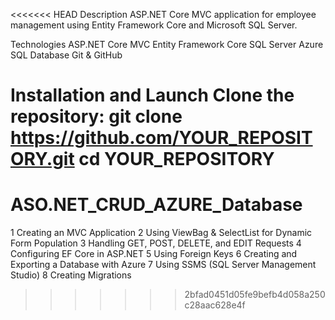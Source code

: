 <<<<<<< HEAD
 Description
ASP.NET Core MVC application for employee management using Entity Framework Core and Microsoft SQL Server.

 Technologies
  ASP.NET Core MVC
  Entity Framework Core
  SQL Server
  Azure SQL Database
  Git & GitHub




 Installation and Launch
  Clone the repository:
  git clone https://github.com/YOUR_REPOSITORY.git
  cd YOUR_REPOSITORY
=======
# ASO.NET_CRUD_AZURE_Database
1 Creating an MVC Application 2 Using ViewBag &amp; SelectList for Dynamic Form Population 3 Handling GET, POST, DELETE, and EDIT Requests  4 Configuring EF Core in ASP.NET 5 Using Foreign Keys 6 Creating and Exporting a Database with Azure  7 Using SSMS (SQL Server Management Studio) 8 Creating Migrations
>>>>>>> 2bfad0451d05fe9befb4d058a250c28aac628e4f
